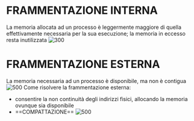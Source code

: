 # FRAMMENTAZIONE INTERNA
La memoria allocata ad un processo è leggermente maggiore di quella effettivamente necessaria per la sua esecuzione; la memoria in eccesso resta inutilizzata
![300](frammentazione_interna.png)

# FRAMMENTAZIONE ESTERNA
La memoria necessaria ad un processo è disponibile, ma non è contigua
![500](frammentazione_esterna.png)
Come risolvere la frammentazione esterna:
- consentire la non continuità degli indirizzi fisici, allocando la memoria ovunque sia disponibile
- ==COMPATTAZIONE==
![500](compattazione.png)